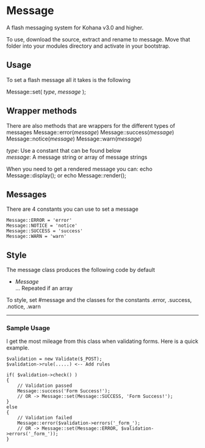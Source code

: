 # Message

A flash messaging system for Kohana v3.0 and higher.

To use, download the source, extract and rename to message. Move that folder into your modules directory and activate in your bootstrap.

## Usage
To set a flash message all it takes is the following

Message::set( _type_, _message_ );

## Wrapper methods
There are also methods that are wrappers for the different types of messages
	Message::error(_message_)
	Message::success(_message_)
	Message::notice(_message_)
	Message::warn(_message_)

_type_: Use a constant that can be found below   
_message_:  A message string or array of message strings

When you need to get a rendered message you can:
		echo Message::display();
	or
		echo Message::render();

## Messages

There are 4 constants you can use to set a message

	Message::ERROR = 'error'
	Message::NOTICE = 'notice'
	Message::SUCCESS = 'success'
	Message::WARN = 'warn'

## Style
The message class produces the following code by default
	<ul class="_type_">
		<li>_Message_</li>
		... Repeated if an array
	</ul>

To style, set #message and the classes for the constants
.error, .success, .notice, .warn

-----

### Sample Usage

I get the most mileage from this class when validating forms. Here is a quick example.

	$validation = new Validate($_POST);
	$validation->rule(.....) <-- Add rules

	if( $validation->check() )
	{
		// Validation passed
		Message::success('Form Success!');
		// OR -> Message::set(Message::SUCCESS, 'Form Success!');
	}
	else
	{
		// Validation failed
		Message::error($validation->errors('_form_');
		// OR -> Message::set(Message::ERROR, $validation->errors('_form_'));
	}
